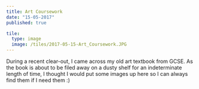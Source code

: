 ```yaml
---
title: Art Coursework
date: "15-05-2017"
published: true

tile:
  type: image
  image: /tiles/2017-05-15-Art_Coursework.JPG
---
```


During a recent clear-out, I came across my old art textbook from GCSE. As the book is about to be filed away on a dusty shelf for an indeterminate length of time, I thought I would put some images up here so I can always find them if I need them :)

<!-- gallery:
  - type: image
    image: /posts/Art_Coursework-Sign.JPG
    text: Nearby Street Sign
    fontsize: 1.3
  - type: image
    image: /posts/Art_Coursework-Ink.JPG
    text: Watercolour Street Sign
    fontsize: 0.9
  - type: image
    image: /posts/Art_Coursework-Window.JPG
    text: Art Classroom Window
    fontsize: 1.1
  - type: image
    image: /posts/Art_Coursework-Barn.JPG
    text: John Piper - Barn
    fontsize: 0.7
  - type: image
    image: /posts/Art_Coursework-Lush.JPG
    text: LUSH Factory
    fontsize: 1.3
  - type: image
    image: /posts/Art_Coursework-Baltimore.JPG
    text: Study - John Slaiminen
    fontsize: 0.9
  - type: image
    image: /posts/Art_Coursework-Lowry.JPG
    text: Lowry Pastels
    fontsize: 1.2
  - type: image
    image: /posts/Art_Coursework-Kimmeridge.JPG
    text: Clavell Tower
    fontsize: 1.1
  - type: image
    image: /posts/Art_Coursework-Card.JPG
    text: Christmas Card
    fontsize: 1
  - type: image
    image: /posts/Art_Coursework-Battersea.JPG
    text: Battersea - Liam O'Farrel
    fontsize: 0.9
  - type: image
    image: /posts/Art_Coursework-Rabbit.JPG
    text: Rabbit in Ink
    fontsize: 1.2
  - type: image
    image: /posts/Art_Coursework-Industrial_Estate.JPG
    text: Nisa Local
    fontsize: 1.2
  - type: image
    image: /posts/Art_Coursework-Jover.JPG
    text: Study - Louis Jover
    fontsize: 0.7
  - type: image
    image: /posts/Art_Coursework-Cottage.JPG
    text: Thatched Cottage in Watercolour
    fontsize: 0.8
  - type: image
    image: /posts/Art_Coursework-Oleander.JPG
    text: Oleander Bush
    fontsize: 1
  - type: image
    image: /posts/Art_Coursework-France.JPG
    text: Rouen - Pen and Ink
    fontsize: 0.8
  - type: image
    image: /posts/Art_Coursework-Acrylic.JPG
    text: Dorchester - Acrylic Tests
    fontsize: 0.9
  - type: image
    image: /posts/Art_Coursework-Wells.JPG
    text: Wells - Chris Lee
    fontsize: 0.7
  - type: image
    image: /posts/Art_Coursework-Skull.JPG
    text: Cezanne - Pyramid of Skulls
    fontsize: 0.7 -->
